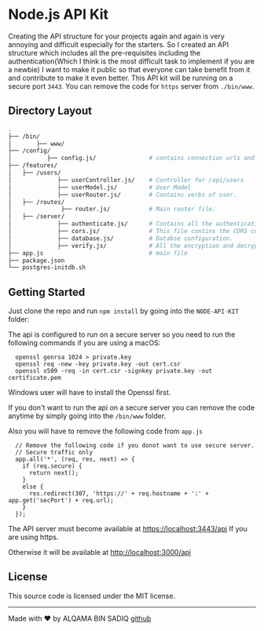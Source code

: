 # Node.js API Kit

Creating the API structure for your projects again and again is very annoying and difficult especially for the starters.
So I created an API structure which includes all the pre-requisites including the authentication(Which I think is the most difficult task to implement if you are a newbie)
I want to make it public so that everyone can take benefit from it and contribute to make it even better.
This API kit will be running on a secure port `3443`. You can remove the code for `https` server from `./bin/www`.


## Directory Layout

```bash
.
├── /bin/
│       ├── www/                   
├── /config/
│          ├── config.js/               # contains connection urls and secret keys.
├── /features/                       
│   ├── /users/
│             ├── userController.js/    # Controller for /api/users
│             ├── userModel.js/         # User Model
│             ├── userRouter.js/        # Contains verbs of user.
│   ├── /routes/
│              ├── router.js/           # Main router file.
│   ├── /server/
│             ├── authenticate.js/      # Contains all the authentication methods and strategies.
│             ├── cors.js/              # This file contins the CORS configuration.
│             ├── database.js/          # Databse configuration.
│             ├── verify.js/            # All the encryption and decryption methods which we are using to generate and verify the tokens
├── app.js                              # main file
├── package.json               
└── postgres-initdb.sh         
```


## Getting Started

Just clone the repo and run `npm install` by going into the `NODE-API-KIT` folder:

The api is configured to run on a secure server so you need to run the following commands if you are using a macOS:

```
  openssl genrsa 1024 > private.key
  openssl req -new -key private.key -out cert.csr
  openssl x509 -req -in cert.csr -signkey private.key -out certificate.pem
```

Windows user will have to install the Openssl first.

If you don't want to run the api on a secure server you can remove the code anytime by simply going into the `/bin/www` folder. 

Also you will have to remove the following code from `app.js`

```
  // Remove the following code if you donot want to use secure server.
  // Secure traffic only
  app.all('*', (req, res, next) => {
    if (req.secure) {
      return next();
    }
    else {
      res.redirect(307, 'https://' + req.hostname + ':' + app.get('secPort') + req.url);
    }
  });
```


The API server must become available at [https://localhost:3443/api](https://localhost:3443/api) If you are using https.

Otherwise it will be available at  [http://localhost:3000/api](http://localhost:3000/api)

## License
This source code is licensed under the MIT license.

---
Made with ♥ by ALQAMA BIN SADIQ [github](https://github.com/alqamabinsadiq/node-api-kit)

